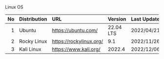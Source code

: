 Linux OS

|No | Distribution | URL | Version | Last Update | 
|--:|:--|:--|:--|:--|
|  1| Ubuntu | https://ubuntu.com/ | 22.04 LTS | 2022/04/21 |
|  2| Rocky Linux | https://rockylinux.org/ | 9.1 | 2022/11/26 |
|  3| Kali Linux | https://www.kali.org/ | 2022.4 | 2022/12/06 |
